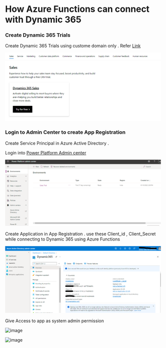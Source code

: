 # How Azure Functions can connect with Dynamic 365

### Create Dynamic 365 Trials

Create Dynamic 365 Trials using custome domain only . Refer [Link](https://dynamics.microsoft.com/en-us/sales/overview/)

![N|Solid](Media/Trial.png)

### Login to Admin Center to create App Registration 

Create Service Principal in Azure Active Directory . 

Login into [Power Platform Admin center](https://admin.powerplatform.microsoft.com/environments)

![N|Solid](Media/AAD.png)

Create Application in App Registration . use these Client_id , Client_Secret while connecting to Dynamic 365 using Azure Functions

![N|Solid](Media/AppRegistration.png)

Give Access to app as system admin permission 

![image](https://user-images.githubusercontent.com/6815990/150632775-d3c5d357-9e23-4215-9736-83952b638995.png)

![image](https://user-images.githubusercontent.com/6815990/150632839-e2caea77-fb97-4614-8148-7029561ef59f.png)

